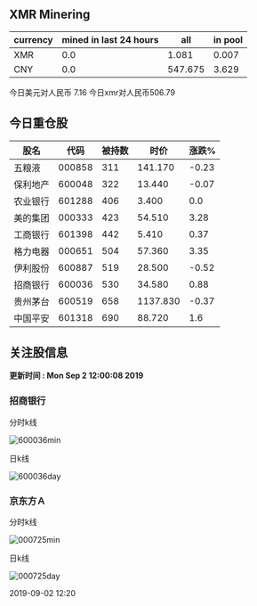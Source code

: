 ## XMR Minering

|currency|mined in last 24 hours|all|in pool|
|---|---|---|---|
|XMR|0.0|1.081|0.007|
|CNY|0.0|547.675|3.629|

今日美元对人民币 7.16	今日xmr对人民币506.79


## 今日重仓股 

|股名|代码|被持数|时价|涨跌%|
|---|---|---|---|---|
|五粮液|000858|311|141.170|-0.23|
|保利地产|600048|322|13.440|-0.07|
|农业银行|601288|406|3.400|0.0|
|美的集团|000333|423|54.510|3.28|
|工商银行|601398|442|5.410|0.37|
|格力电器|000651|504|57.360|3.35|
|伊利股份|600887|519|28.500|-0.52|
|招商银行|600036|530|34.580|0.88|
|贵州茅台|600519|658|1137.830|-0.37|
|中国平安|601318|690|88.720|1.6|

## 关注股信息
**更新时间 : Mon Sep  2 12:00:08 2019**
### 招商银行 
分时k线

![600036min](http://image.sinajs.cn/newchart/min/n/sh600036.gif)

日k线

![600036day](http://image.sinajs.cn/newchart/daily/n/sh600036.gif)

### 京东方Ａ 
分时k线

![000725min](http://image.sinajs.cn/newchart/min/n/sz000725.gif)

日k线

![000725day](http://image.sinajs.cn/newchart/daily/n/sz000725.gif)

2019-09-02 12:20